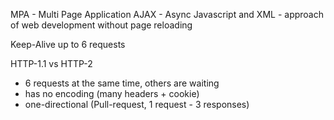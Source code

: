 MPA - Multi Page Application
AJAX - Async Javascript and XML - approach of web development without page reloading

Keep-Alive up to 6 requests

HTTP-1.1 vs HTTP-2
- 6 requests at the same time, others are waiting
- has no encoding (many headers + cookie)
- one-directional (Pull-request, 1 request - 3 responses)
